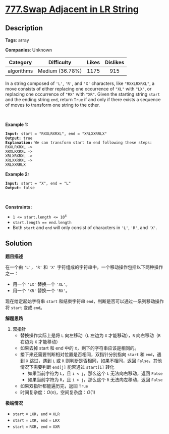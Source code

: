 # [777.Swap Adjacent in LR String](https://leetcode.com/problems/swap-adjacent-in-lr-string/description/)

## Description

**Tags**: array

**Companies**: Unknown

|  Category  |   Difficulty    | Likes | Dislikes |
| :--------: | :-------------: | :---: | :------: |
| algorithms | Medium (36.78%) | 1175  |   915    |

<p>In a string composed of <code>&#39;L&#39;</code>, <code>&#39;R&#39;</code>, and <code>&#39;X&#39;</code> characters, like <code>&quot;RXXLRXRXL&quot;</code>, a move consists of either replacing one occurrence of <code>&quot;XL&quot;</code> with <code>&quot;LX&quot;</code>, or replacing one occurrence of <code>&quot;RX&quot;</code> with <code>&quot;XR&quot;</code>. Given the starting string <code>start</code> and the ending string <code>end</code>, return <code>True</code> if and only if there exists a sequence of moves to transform one string to the other.</p>
<p>&nbsp;</p>
<p><strong class="example">Example 1:</strong></p>
<pre><code><strong>Input:</strong> start = &quot;RXXLRXRXL&quot;, end = &quot;XRLXXRRLX&quot;
<strong>Output:</strong> true
<strong>Explanation:</strong> We can transform start to end following these steps:
RXXLRXRXL -&gt;
XRXLRXRXL -&gt;
XRLXRXRXL -&gt;
XRLXXRRXL -&gt;
XRLXXRRLX</code></pre>
<p><strong class="example">Example 2:</strong></p>
<pre><code><strong>Input:</strong> start = &quot;X&quot;, end = &quot;L&quot;
<strong>Output:</strong> false</code></pre>
<p>&nbsp;</p>
<p><strong>Constraints:</strong></p>
<ul>
  <li><code>1 &lt;= start.length&nbsp;&lt;= 10<sup>4</sup></code></li>
  <li><code>start.length == end.length</code></li>
  <li>Both <code>start</code> and <code>end</code> will only consist of characters in <code>&#39;L&#39;</code>, <code>&#39;R&#39;</code>, and&nbsp;<code>&#39;X&#39;</code>.</li>
</ul>

## Solution

**题目描述**

在一个由 `'L'`，`'R'` 和 `'X'` 字符组成的字符串中，一个移动操作包括以下两种操作之一：

- 用一个 `'LX'` 替换一个 `'XL'`。
- 用一个 `'XR'` 替换一个 `'RX'`。

现在给定起始字符串 `start` 和结束字符串 `end`，判断是否可以通过一系列移动操作将 `start` 变成 `end`。

**解题思路**

1. 双指针
   - 替换操作实际上是将 `L` 向左移动（`L` 左边为 `X` 才能移动），`R` 向右移动（`R` 右边为 `X` 才能移动）
   - 如果去掉 start 和 end 中的 `X`，剩下的字符串应该是相同的。
   - 接下来还需要判断相对位置是否相同，双指针分别指向 `start` 和 `end`，遇到 `X` 跳过，遇到 `L` 或 `R` 则判断是否相同，如果不相同，返回 `False`，其他情况下需要判断 `end[j]` 能否通过 `start[i]` 转化
     - 如果当前字符为 `L`，且 `i < j`，那么这个 `L` 无法向右移动，返回 `False`
     - 如果当前字符为 `R`，且 `i > j`，那么这个 `R` 无法向左移动，返回 `False`
   - 如果双指针都能遍历完，返回 `True`
   - 时间复杂度：$O(n)$，空间复杂度：$O(1)$

**极端情况**

- `start` = `LXR`，`end` = `XLR`
- `start` = `LXR`，`end` = `LRX`
- `start` = `RXR`，`end` = `XXR`
